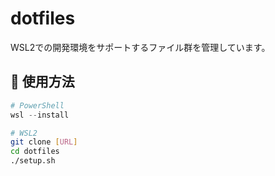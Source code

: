 # dotfiles

WSL2での開発環境をサポートするファイル群を管理しています。

## 🚀 使用方法

```powershell
# PowerShell
wsl --install
```

```bash
# WSL2
git clone [URL]
cd dotfiles
./setup.sh
```
